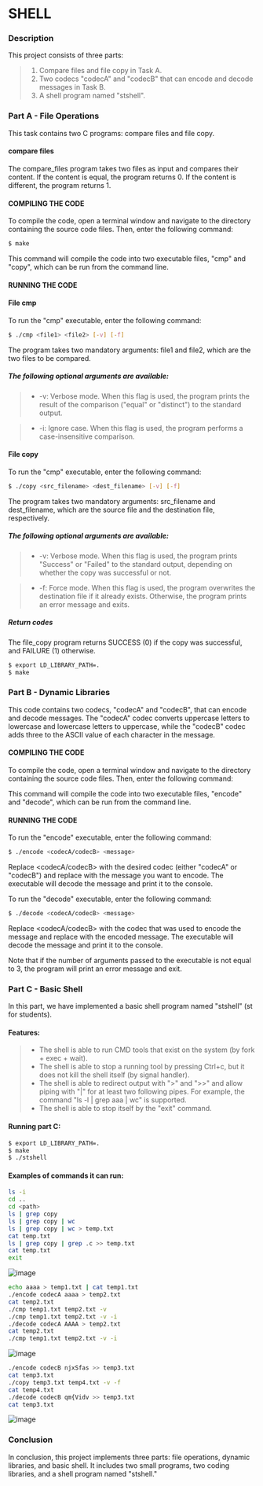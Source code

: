 
# SHELL


### Description
This project consists of three parts: 
> 1. Compare files and file copy in Task A.
> 2. Two codecs "codecA" and "codecB" that can encode and decode messages in Task B.
> 3. A shell program named "stshell".

### Part A - File Operations
This task contains two C programs: compare files and file copy.

#### compare files
The compare_files program takes two files as input and compares their content.
If the content is equal, the program returns 0. If the content is different, the program returns 1.

#### COMPILING THE CODE

To compile the code, open a terminal window and navigate to the directory containing the
source code files. Then, enter the following command:

```bash
$ make
```
This command will compile the code into two executable files, "cmp" and "copy",
which can be run from the command line.

#### RUNNING THE CODE

#### File cmp

To run the "cmp" executable, enter the following command:
```bash
$ ./cmp <file1> <file2> [-v] [-f]
```
The program takes two mandatory arguments: file1 and file2, which are the two files to be compared.

##### The following optional arguments are available:

> * -v: Verbose mode. When this flag is used, the program prints the result of the comparison ("equal" or "distinct") to the standard output.

> * -i: Ignore case. When this flag is used, the program performs a case-insensitive comparison.

  
  
#### File copy

To run the "cmp" executable, enter the following command:
```bash
$ ./copy <src_filename> <dest_filename> [-v] [-f]
```
The program takes two mandatory arguments: src_filename and dest_filename, which are the source file and
the destination file, respectively.

##### The following optional arguments are available:

> * -v: Verbose mode. When this flag is used, the program prints "Success" or "Failed" to the standard output, depending on whether the copy was successful or not.

> * -f: Force mode. When this flag is used, the program overwrites the destination file if it already exists. Otherwise, the program prints an error message and exits.

##### Return codes
The file_copy program returns SUCCESS (0) if the copy was successful, and FAILURE (1) otherwise.
  
```bash
$ export LD_LIBRARY_PATH=.
$ make
```

### Part B - Dynamic Libraries
This code contains two codecs, "codecA" and "codecB", that can encode and decode messages.
The "codecA" codec converts uppercase letters to lowercase and lowercase letters to uppercase,
while the "codecB" codec adds three to the ASCII value of each character in the message.

#### COMPILING THE CODE

To compile the code, open a terminal window and navigate to the directory containing the
source code files. Then, enter the following command:

This command will compile the code into two executable files, "encode" and "decode",
which can be run from the command line.

#### RUNNING THE CODE

To run the "encode" executable, enter the following command:
```bash
$ ./encode <codecA/codecB> <message>
```
Replace <codecA/codecB> with the desired codec (either "codecA" or "codecB") and replace
<message> with the message you want to encode. The executable will decode the message and
print it to the console.

To run the "decode" executable, enter the following command:
```bash
$ ./decode <codecA/codecB> <message>
```
Replace <codecA/codecB> with the codec that was used to encode the message and replace
<message> with the encoded message. The executable will decode the message and print it
to the console.

Note that if the number of arguments passed to the executable is not equal to 3, the program
will print an error message and exit.


### Part C - Basic Shell
In this part, we have implemented a basic shell program named "stshell" (st for students).

#### Features:
> * The shell is able to run CMD tools that exist on the system (by fork + exec + wait).
> * The shell is able to stop a running tool by pressing Ctrl+c, but it does not kill the shell itself (by signal handler).
> * The shell is able to redirect output with ">" and ">>" and allow piping with "|" for at least two following pipes. For example, the command "ls -l | grep aaa | wc" is supported.
> * The shell is able to stop itself by the "exit" command.


#### Running part C:
```bash
$ export LD_LIBRARY_PATH=.
$ make
$ ./stshell
```

#### Examples of commands it can run:
```bash
ls -i 
cd ..
cd <path>
ls | grep copy
ls | grep copy | wc
ls | grep copy | wc > temp.txt
cat temp.txt
ls | grep copy | grep .c >> temp.txt
cat temp.txt
exit
```
![image](https://user-images.githubusercontent.com/43779389/235295614-325098cc-a552-4fd2-b24a-744fa395e34a.png)

```bash
echo aaaa > temp1.txt | cat temp1.txt
./encode codecA aaaa > temp2.txt 
cat temp2.txt
./cmp temp1.txt temp2.txt -v
./cmp temp1.txt temp2.txt -v -i
./decode codecA AAAA > temp2.txt 
cat temp2.txt
./cmp temp1.txt temp2.txt -v -i
```
![image](https://user-images.githubusercontent.com/43779389/235295856-78b43c41-b67d-4563-b7e2-84629521dda5.png)

```bash
./encode codecB njxSfas >> temp3.txt 
cat temp3.txt
./copy temp3.txt temp4.txt -v -f 
cat temp4.txt 
./decode codecB qm{Vidv >> temp3.txt 
cat temp3.txt
```
![image](https://user-images.githubusercontent.com/43779389/235296106-2e94b44f-9491-4cb6-a51b-e2bdb12a11c4.png)



### Conclusion
In conclusion, this project implements three parts: file operations, dynamic libraries, and basic shell. It includes two small programs, two coding libraries, and a shell program named "stshell." 



